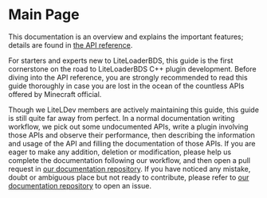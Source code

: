 # Main Page

This documentation is an overview and explains the important features; details are found in [the API reference](https://cpp.docs.litebds.com/api).

For starters and experts new to LiteLoaderBDS, this guide is the first cornerstone on the road to LiteLoaderBDS C++ plugin development.
Before diving into the API reference, you are strongly recommended to read this guide thoroughly in case you are lost in the ocean of the countless APIs offered by Minecraft official.

Though we LiteLDev members are actively maintaining this guide, this guide is still quite far away from perfect.
In a normal documentation writing workflow, we pick out some undocumented APIs, write a plugin involving those APIs and observe their performance, then describing the information and usage of the API and filling the documentation of those APIs.
If you are eager to make any addition, deletion or modification, please help us complete the documentation following our workflow, and then open a pull request in [our documentation repository](https://github.com/LiteLDev/docs-cpp).
If you have noticed any mistake, doubt or ambiguous place but not ready to contribute, please refer to [our documentation repository](https://github.com/LiteLDev/docs-cpp) to open an issue.